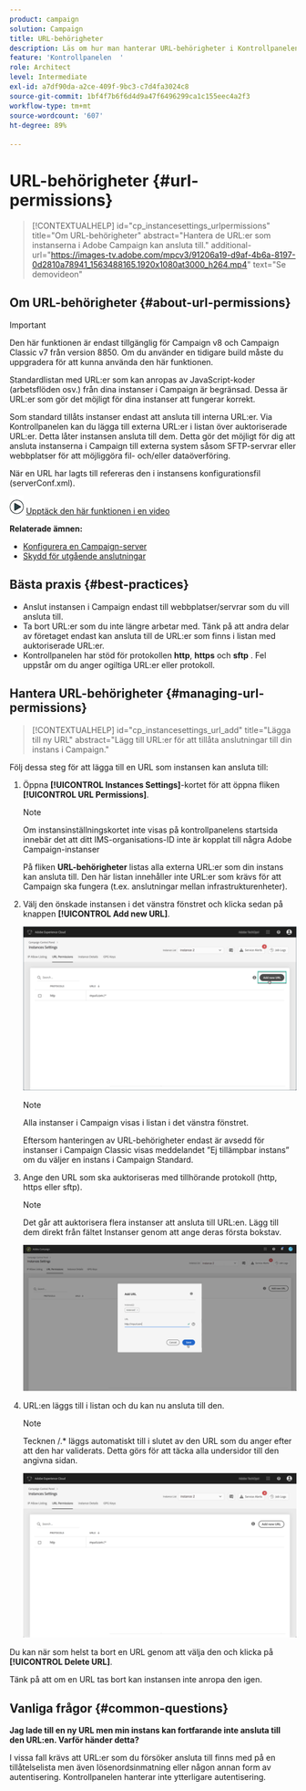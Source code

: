 ```yaml
---
product: campaign
solution: Campaign
title: URL-behörigheter
description: Läs om hur man hanterar URL-behörigheter i Kontrollpanelen
feature: 'Kontrollpanelen  '
role: Architect
level: Intermediate
exl-id: a7df90da-a2ce-409f-9bc3-c7d4fa3024c8
source-git-commit: 1bf4f7b6f6d4d9a47f6496299ca1c155eec4a2f3
workflow-type: tm+mt
source-wordcount: '607'
ht-degree: 89%

---
```


# URL-behörigheter {#url-permissions}

>[!CONTEXTUALHELP]
>id="cp_instancesettings_urlpermissions"
>title="Om URL-behörigheter"
>abstract="Hantera de URL:er som instanserna i Adobe Campaign kan ansluta till."
>additional-url="https://images-tv.adobe.com/mpcv3/91206a19-d9af-4b6a-8197-0d2810a78941_1563488165.1920x1080at3000_h264.mp4" text="Se demovideon"

## Om URL-behörigheter {#about-url-permissions}

>[!IMPORTANT]
>
>Den här funktionen är endast tillgänglig för Campaign v8 och Campaign Classic v7 från version 8850. Om du använder en tidigare build måste du uppgradera för att kunna använda den här funktionen.

Standardlistan med URL:er som kan anropas av JavaScript-koder (arbetsflöden osv.) från dina instanser i Campaign är begränsad. Dessa är URL:er som gör det möjligt för dina instanser att fungerar korrekt.

Som standard tillåts instanser endast att ansluta till interna URL:er. Via Kontrollpanelen kan du lägga till externa URL:er i listan över auktoriserade URL:er. Detta låter instansen ansluta till dem. Detta gör det möjligt för dig att ansluta instanserna i Campaign till externa system såsom SFTP-servrar eller webbplatser för att möjliggöra fil- och/eller dataöverföring.

När en URL har lagts till refereras den i instansens konfigurationsfil (serverConf.xml).

![](assets/do-not-localize/how-to-video.png) [Upptäck den här funktionen i en video](https://experienceleague.adobe.com/docs/campaign-classic-learn/control-panel/instance-settings/adding-url-permissions.html?lang=en#instance-settings)

**Relaterade ämnen:**

* [Konfigurera en Campaign-server](https://docs.campaign.adobe.com/doc/AC/en/INS_Additional_configurations_Configuring_Campaign_server.html)
* [Skydd för utgående anslutningar](https://experienceleague.adobe.com/docs/campaign-classic/using/installing-campaign-classic/security-privacy/server-configuration.html#outgoing-connection-protection)

## Bästa praxis {#best-practices}

* Anslut instansen i Campaign endast till webbplatser/servrar som du vill ansluta till.
* Ta bort URL:er som du inte längre arbetar med. Tänk på att andra delar av företaget endast kan ansluta till de URL:er som finns i listan med auktoriserade URL:er.
* Kontrollpanelen har stöd för protokollen **http**, **https** och **sftp** . Fel uppstår om du anger ogiltiga URL:er eller protokoll.

## Hantera URL-behörigheter {#managing-url-permissions}

>[!CONTEXTUALHELP]
>id="cp_instancesettings_url_add"
>title="Lägga till ny URL"
>abstract="Lägg till URL:er för att tillåta anslutningar till din instans i Campaign."

Följ dessa steg för att lägga till en URL som instansen kan ansluta till:

1. Öppna **[!UICONTROL Instances Settings]**-kortet för att öppna fliken **[!UICONTROL URL Permissions]**.

   >[!NOTE]
   >
   >Om instansinställningskortet inte visas på kontrollpanelens startsida innebär det att ditt IMS-organisations-ID inte är kopplat till några Adobe Campaign-instanser
   >
   >På fliken <b><span class="uicontrol">URL-behörigheter</span></b> listas alla externa URL:er som din instans kan ansluta till. Den här listan innehåller inte URL:er som krävs för att Campaign ska fungera (t.ex. anslutningar mellan infrastrukturenheter).

1. Välj den önskade instansen i det vänstra fönstret och klicka sedan på knappen **[!UICONTROL Add new URL]**.

   ![](assets/add_url1.png)

   >[!NOTE]
   >
   >Alla instanser i Campaign visas i listan i det vänstra fönstret.
   >
   >Eftersom hanteringen av URL-behörigheter endast är avsedd för instanser i Campaign Classic visas meddelandet ”Ej tillämpbar instans” om du väljer en instans i Campaign Standard.

1. Ange den URL som ska auktoriseras med tillhörande protokoll (http, https eller sftp).

   >[!NOTE]
   >
   >Det går att auktorisera flera instanser att ansluta till URL:en. Lägg till dem direkt från fältet Instanser genom att ange deras första bokstav.

   ![](assets/add_url2.png)

1. URL:en läggs till i listan och du kan nu ansluta till den.

   >[!NOTE]
   >
   >Tecknen /.* läggs automatiskt till i slutet av den URL som du anger efter att den har validerats. Detta görs för att täcka alla undersidor till den angivna sidan.

   ![](assets/add_url_listnew.png)

Du kan när som helst ta bort en URL genom att välja den och klicka på **[!UICONTROL Delete URL]**.

Tänk på att om en URL tas bort kan instansen inte anropa den igen.

## Vanliga frågor {#common-questions}

**Jag lade till en ny URL men min instans kan fortfarande inte ansluta till den URL:en. Varför händer detta?**

I vissa fall krävs att URL:er som du försöker ansluta till finns med på en tillåtelselista men även lösenordsinmatning eller någon annan form av autentisering. Kontrollpanelen hanterar inte ytterligare autentisering.
